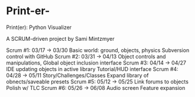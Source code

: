 # Print-er-
Print(er): Python Visualizer

A SCRUM-driven project by Sami Mintzmyer

Scrum #1: 03/17 -> 03/30
  Basic world: ground, objects, physics
  Subversion control with GitHub
Scrum #2: 03/31 -> 04/13
  Object controls and manipulations, 
  Global object inclusion interface
Scrum #3: 04/14 -> 04/27
  IDE updating objects in active library
  Tutorial/HUD interface
Scrum #4: 04/28 -> 05/11
  Story/Challenges/Classes
  Expand library of obnects/saveable presets
Scrum #5: 05/12 -> 05/25
  Link forums to objects
  Polish w/ TLC
Scrum #6: 05/26 -> 06/08
  Audio screen
  Feature expansion
